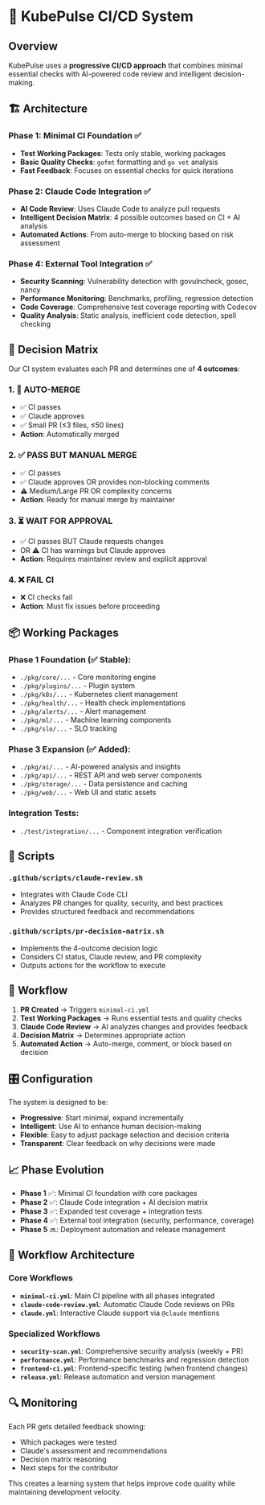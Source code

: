 # 🤖 KubePulse CI/CD System

## Overview

KubePulse uses a **progressive CI/CD approach** that combines minimal essential checks with AI-powered code review and intelligent decision-making.

## 🏗️ Architecture

### Phase 1: Minimal CI Foundation ✅
- **Test Working Packages**: Tests only stable, working packages
- **Basic Quality Checks**: `gofmt` formatting and `go vet` analysis
- **Fast Feedback**: Focuses on essential checks for quick iterations

### Phase 2: Claude Code Integration ✅
- **AI Code Review**: Uses Claude Code to analyze pull requests
- **Intelligent Decision Matrix**: 4 possible outcomes based on CI + AI analysis
- **Automated Actions**: From auto-merge to blocking based on risk assessment

### Phase 4: External Tool Integration ✅
- **Security Scanning**: Vulnerability detection with govulncheck, gosec, nancy
- **Performance Monitoring**: Benchmarks, profiling, regression detection
- **Code Coverage**: Comprehensive test coverage reporting with Codecov
- **Quality Analysis**: Static analysis, inefficient code detection, spell checking

## 🎯 Decision Matrix

Our CI system evaluates each PR and determines one of **4 outcomes**:

### 1. 🚀 **AUTO-MERGE**
- ✅ CI passes
- ✅ Claude approves
- ✅ Small PR (≤3 files, ≤50 lines)
- **Action**: Automatically merged

### 2. ✅ **PASS BUT MANUAL MERGE**
- ✅ CI passes
- ✅ Claude approves OR provides non-blocking comments
- ⚠️ Medium/Large PR OR complexity concerns
- **Action**: Ready for manual merge by maintainer

### 3. ⏳ **WAIT FOR APPROVAL**
- ✅ CI passes BUT Claude requests changes
- OR ⚠️ CI has warnings but Claude approves
- **Action**: Requires maintainer review and explicit approval

### 4. ❌ **FAIL CI**
- ❌ CI checks fail
- **Action**: Must fix issues before proceeding

## 📦 Working Packages

### Phase 1 Foundation (✅ Stable):
- `./pkg/core/...` - Core monitoring engine
- `./pkg/plugins/...` - Plugin system
- `./pkg/k8s/...` - Kubernetes client management
- `./pkg/health/...` - Health check implementations
- `./pkg/alerts/...` - Alert management
- `./pkg/ml/...` - Machine learning components
- `./pkg/slo/...` - SLO tracking

### Phase 3 Expansion (✅ Added):
- `./pkg/ai/...` - AI-powered analysis and insights
- `./pkg/api/...` - REST API and web server components
- `./pkg/storage/...` - Data persistence and caching
- `./pkg/web/...` - Web UI and static assets

### Integration Tests:
- `./test/integration/...` - Component integration verification

## 🔧 Scripts

### `.github/scripts/claude-review.sh`
- Integrates with Claude Code CLI
- Analyzes PR changes for quality, security, and best practices
- Provides structured feedback and recommendations

### `.github/scripts/pr-decision-matrix.sh`
- Implements the 4-outcome decision logic
- Considers CI status, Claude review, and PR complexity
- Outputs actions for the workflow to execute

## 🚀 Workflow

1. **PR Created** → Triggers `minimal-ci.yml`
2. **Test Working Packages** → Runs essential tests and quality checks
3. **Claude Code Review** → AI analyzes changes and provides feedback
4. **Decision Matrix** → Determines appropriate action
5. **Automated Action** → Auto-merge, comment, or block based on decision

## 🎛️ Configuration

The system is designed to be:
- **Progressive**: Start minimal, expand incrementally
- **Intelligent**: Use AI to enhance human decision-making
- **Flexible**: Easy to adjust package selection and decision criteria
- **Transparent**: Clear feedback on why decisions were made

## 📈 Phase Evolution

- **Phase 1** ✅: Minimal CI foundation with core packages
- **Phase 2** ✅: Claude Code integration + AI decision matrix  
- **Phase 3** ✅: Expanded test coverage + integration tests
- **Phase 4** ✅: External tool integration (security, performance, coverage)
- **Phase 5** 🔜: Deployment automation and release management

## 🔧 Workflow Architecture

### Core Workflows
- **`minimal-ci.yml`**: Main CI pipeline with all phases integrated
- **`claude-code-review.yml`**: Automatic Claude Code reviews on PRs
- **`claude.yml`**: Interactive Claude support via `@claude` mentions

### Specialized Workflows  
- **`security-scan.yml`**: Comprehensive security analysis (weekly + PR)
- **`performance.yml`**: Performance benchmarks and regression detection
- **`frontend-ci.yml`**: Frontend-specific testing (when frontend changes)
- **`release.yml`**: Release automation and version management

## 🔍 Monitoring

Each PR gets detailed feedback showing:
- Which packages were tested
- Claude's assessment and recommendations
- Decision matrix reasoning
- Next steps for the contributor

This creates a learning system that helps improve code quality while maintaining development velocity.